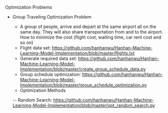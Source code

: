 Optimization Problems


* Group Traveling Optimization Problem

  * A group of people, arrive and depart at the same airport all on the same day. 
  They will also share transportation from and to the airport. How to minimize the cost 
  (flight cost, waiting time, car rent cost and so on)
  * Flight data set: https://github.com/hanhanwu/Hanhan-Machine-Learning-Model-Implementation/blob/master/flights.txt
  * Generate required data set: https://github.com/hanhanwu/Hanhan-Machine-Learning-Model-Implementation/blob/master/create_group_schedule_data.py
  * Group schedule optimization: https://github.com/hanhanwu/Hanhan-Machine-Learning-Model-Implementation/blob/master/group_schedule_optimization.py
  * Optimization Methods
  
  -- Random Search: https://github.com/hanhanwu/Hanhan-Machine-Learning-Model-Implementation/blob/master/opt_random_search.py
